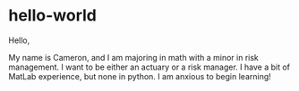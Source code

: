 # hello-world
Hello,

My name is Cameron, and I am majoring in math with a minor in risk management.
I want to be either an actuary or a risk manager.  I have a bit of MatLab experience,
but none in python.  I am anxious to begin learning!
